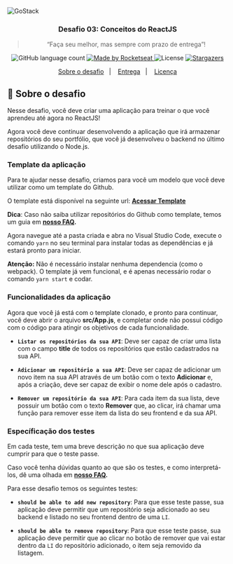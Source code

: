 <img alt="GoStack" src="https://storage.googleapis.com/golden-wind/bootcamp-gostack/header-desafios-new.png" />

<h3 align="center">
  Desafio 03: Conceitos do ReactJS
</h3>

<blockquote align="center">“Faça seu melhor, mas sempre com prazo de entrega”!</blockquote>

<p align="center">
  <img alt="GitHub language count" src="https://img.shields.io/github/languages/count/rocketseat/bootcamp-gostack-desafios?color=%2304D361">

  <a href="https://rocketseat.com.br">
    <img alt="Made by Rocketseat" src="https://img.shields.io/badge/made%20by-Rocketseat-%2304D361">
  </a>

  <img alt="License" src="https://img.shields.io/badge/license-MIT-%2304D361">

  <a href="https://github.com/Rocketseat/bootcamp-gostack-desafios/stargazers">
    <img alt="Stargazers" src="https://img.shields.io/github/stars/rocketseat/bootcamp-gostack-desafios?style=social">
  </a>
</p>

<p align="center">
  <a href="#rocket-sobre-o-desafio">Sobre o desafio</a>&nbsp;&nbsp;&nbsp;|&nbsp;&nbsp;&nbsp;
  <a href="#calendar-entrega">Entrega</a>&nbsp;&nbsp;&nbsp;|&nbsp;&nbsp;&nbsp;
  <a href="#memo-licença">Licença</a>
</p>

## :rocket: Sobre o desafio

Nesse desafio, você deve criar uma aplicação para treinar o que você aprendeu até agora no ReactJS!

Agora você deve continuar desenvolvendo a aplicação que irá armazenar repositórios do seu portfólio, que você já desenvolveu o backend no último desafio utilizando o Node.js.

### Template da aplicação

Para te ajudar nesse desafio, criamos para você um modelo que você deve utilizar como um template do Github.

O template está disponível na seguinte url: **[Acessar Template](https://github.com/Rocketseat/gostack-template-conceitos-reactjs)**

**Dica**: Caso não saiba utilizar repositórios do Github como template, temos um guia em **[nosso FAQ](https://github.com/Rocketseat/bootcamp-gostack-desafios/tree/master/faq-desafios).**

Agora navegue até a pasta criada e abra no Visual Studio Code, execute o comando `yarn` no seu terminal para instalar todas as dependências e já estará pronto para iniciar.

**Atenção:** Não é necessário instalar nenhuma dependencia (como o webpack). O template já vem funcional, e é apenas necessário rodar o comando `yarn start` e codar.

### Funcionalidades da aplicação

Agora que você já está com o template clonado, e pronto para continuar, você deve abrir o arquivo **src/App.js**, e completar onde não possui código com o código para atingir os objetivos de cada funcionalidade.

- **`Listar os repositórios da sua API`**: Deve ser capaz de criar uma lista com o campo **title** de todos os repositórios que estão cadastrados na sua API.

- **`Adicionar um repositório a sua API`**: Deve ser capaz de adicionar um novo item na sua API através de um botão com o texto **Adicionar** e, após a criação, deve ser capaz de exibir o nome dele após o cadastro.

- **`Remover um repositório da sua API`**: Para cada item da sua lista, deve possuir um botão com o texto **Remover** que, ao clicar, irá chamar uma função para remover esse item da lista do seu frontend e da sua API.

### Específicação dos testes

Em cada teste, tem uma breve descrição no que sua aplicação deve cumprir para que o teste passe.

Caso você tenha dúvidas quanto ao que são os testes, e como interpretá-los, dê uma olhada em **[nosso FAQ](https://github.com/Rocketseat/bootcamp-gostack-desafios/tree/master/faq-desafios).**

Para esse desafio temos os seguintes testes:

- **`should be able to add new repository`**: Para que esse teste passe, sua aplicação deve permitir que um repositório seja adicionado ao seu backend e listado no seu frontend dentro de uma `LI`.

- **`should be able to remove repository`**: Para que esse teste passe, sua aplicação deve permitir que ao clicar no botão de remover que vai estar dentro da `LI` do repositório adicionado, o item seja removido da listagem.
